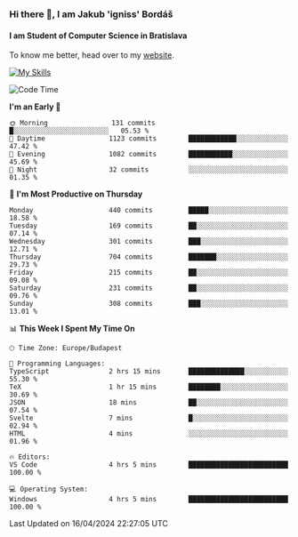 ### Hi there 👋, I am Jakub 'igniss' Bordáš

#### I am Student of Computer Science in Bratislava
To know me better, head over to my [website](https://bordas.sk).

[![My Skills](https://skillicons.dev/icons?i=js,html,css,figma,svelte,java,kotlin,python,postgresql,typescript,nest,nodejs)](https://bordas.sk)


<!--START_SECTION:waka-->
![Code Time](http://img.shields.io/badge/Code%20Time-1%2C467%20hrs%2016%20mins-blue)

**I'm an Early 🐤** 

```text
🌞 Morning                131 commits         █░░░░░░░░░░░░░░░░░░░░░░░░   05.53 % 
🌆 Daytime                1123 commits        ████████████░░░░░░░░░░░░░   47.42 % 
🌃 Evening                1082 commits        ███████████░░░░░░░░░░░░░░   45.69 % 
🌙 Night                  32 commits          ░░░░░░░░░░░░░░░░░░░░░░░░░   01.35 % 
```
📅 **I'm Most Productive on Thursday** 

```text
Monday                   440 commits         █████░░░░░░░░░░░░░░░░░░░░   18.58 % 
Tuesday                  169 commits         ██░░░░░░░░░░░░░░░░░░░░░░░   07.14 % 
Wednesday                301 commits         ███░░░░░░░░░░░░░░░░░░░░░░   12.71 % 
Thursday                 704 commits         ███████░░░░░░░░░░░░░░░░░░   29.73 % 
Friday                   215 commits         ██░░░░░░░░░░░░░░░░░░░░░░░   09.08 % 
Saturday                 231 commits         ██░░░░░░░░░░░░░░░░░░░░░░░   09.76 % 
Sunday                   308 commits         ███░░░░░░░░░░░░░░░░░░░░░░   13.01 % 
```


📊 **This Week I Spent My Time On** 

```text
🕑︎ Time Zone: Europe/Budapest

💬 Programming Languages: 
TypeScript               2 hrs 15 mins       ██████████████░░░░░░░░░░░   55.30 % 
TeX                      1 hr 15 mins        ████████░░░░░░░░░░░░░░░░░   30.69 % 
JSON                     18 mins             ██░░░░░░░░░░░░░░░░░░░░░░░   07.54 % 
Svelte                   7 mins              █░░░░░░░░░░░░░░░░░░░░░░░░   02.94 % 
HTML                     4 mins              ░░░░░░░░░░░░░░░░░░░░░░░░░   01.96 % 

🔥 Editors: 
VS Code                  4 hrs 5 mins        █████████████████████████   100.00 % 

💻 Operating System: 
Windows                  4 hrs 5 mins        █████████████████████████   100.00 % 
```


 Last Updated on 16/04/2024 22:27:05 UTC
<!--END_SECTION:waka-->
